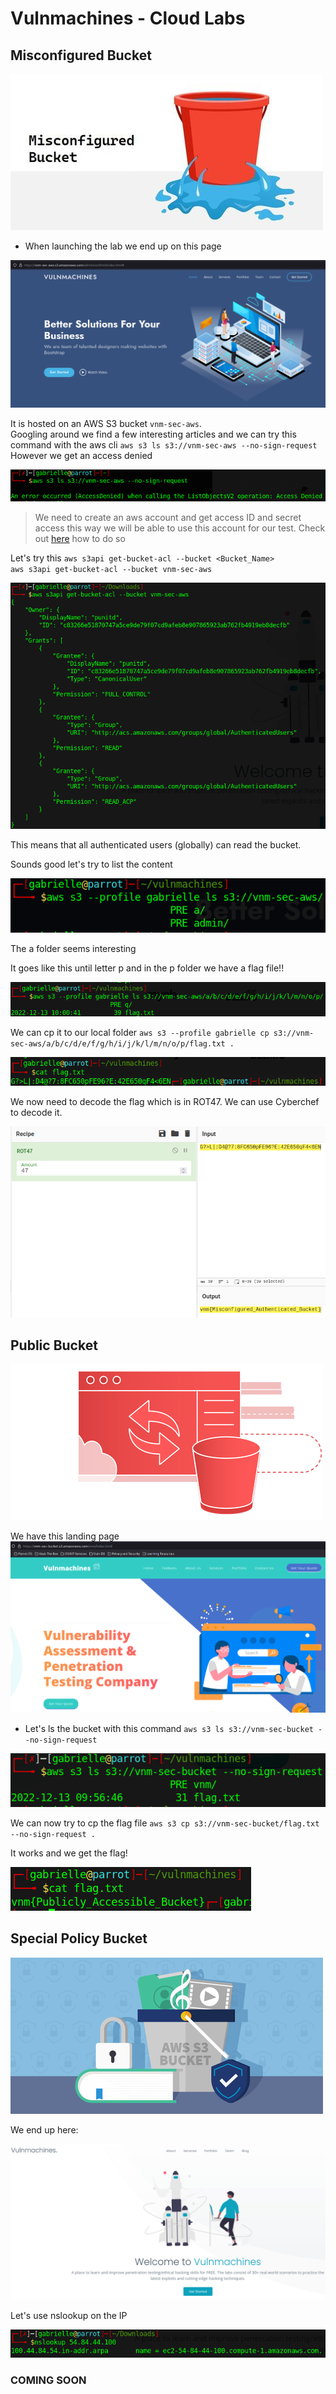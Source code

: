 # Vulnmachines - Cloud Labs

## Misconfigured Bucket

![Misconfigured Bucket Lab](../.res/2023-04-29-16-20-02.png)  

- When launching the lab we end up on this page

![landing](../.res/2023-04-29-16-23-20.png)  

It is hosted on an AWS S3 bucket `vnm-sec-aws`.  
Googling around we find a few interesting articles and we can try this command with the aws cli `aws s3 ls s3://vnm-sec-aws --no-sign-request`  
However we get an access denied  

![Access denied](../.res/2023-04-29-16-38-22.png)  

> We need to create an aws account and get access ID and secret access this way we will be able to use this account for our test.
> Check out [here](../cloud/aws.md) how to do so  

Let's try this `aws s3api get-bucket-acl --bucket <Bucket_Name>`  
`aws s3api get-bucket-acl --bucket vnm-sec-aws`  

![get acl](../.res/2023-07-07-16-24-33.png)

This means that all authenticated users (globally) can read the bucket.

Sounds good let's try to list the content

![ls bucket](../.res/2023-07-07-16-43-17.png)  

The a folder seems interesting  

It goes like this until letter p and in the p folder we have a flag file!!  

![flag](../.res/2023-07-07-16-45-41.png)  

We can cp it to our local folder `aws s3 --profile gabrielle cp s3://vnm-sec-aws/a/b/c/d/e/f/g/h/i/j/k/l/m/n/o/p/flag.txt .`  

![encoded flag](../.res/2023-07-07-16-48-32.png)

We now need to decode the flag which is in ROT47. We can use Cyberchef to decode it.  

![ROT47](../.res/2023-07-07-17-15-13.png)  

## Public Bucket

![public bucket challenge](../.res/2023-07-07-17-29-33.png)

We have this landing page  
![public bucket](../.res/2023-07-07-17-29-21.png)

- Let's ls the bucket with this command `aws s3 ls s3://vnm-sec-bucket --no-sign-request`  

![ls public bucket](../.res/2023-07-07-17-40-59.png)

We can now try to cp the flag file `aws s3 cp s3://vnm-sec-bucket/flag.txt --no-sign-request .`  

It works and we get the flag!

![flag](../.res/2023-07-07-17-42-50.png)

## Special Policy Bucket

![Specila Policy challenge](../.res/2023-07-07-17-16-15.png)

We end up here:  

![website](../.res/2023-07-07-10-15-02.png)  

Let's use nslookup on the IP  

![nslookup](../.res/2023-07-07-10-16-00.png)  

### COMING SOON
